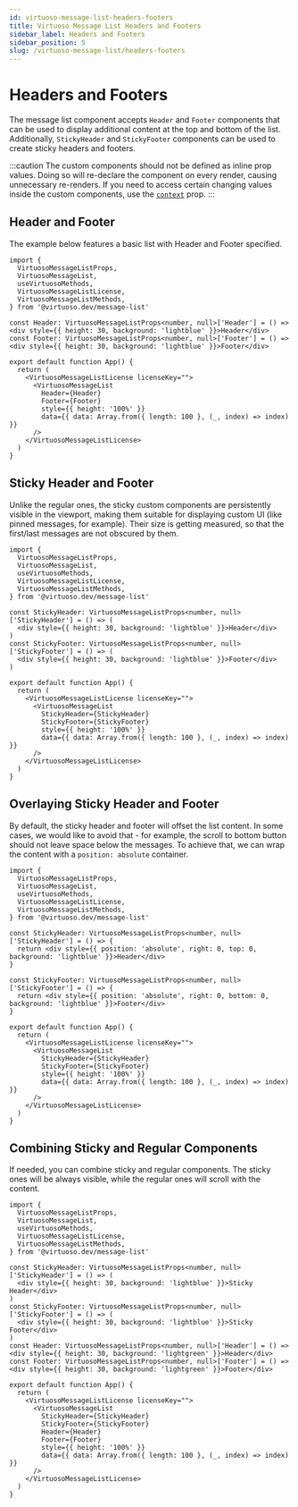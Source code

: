 ```yaml
---
id: virtuoso-message-list-headers-footers
title: Virtuoso Message List Headers and Footers
sidebar_label: Headers and Footers
sidebar_position: 5
slug: /virtuoso-message-list/headers-footers
---
```


# Headers and Footers

The message list component accepts `Header` and `Footer` components that can be used to display additional content at the top and bottom of the list. Additionally, `StickyHeader` and `StickyFooter` components can be used to create sticky headers and footers.

:::caution
The custom components should not be defined as inline prop values. Doing so will re-declare the component on every render, causing unnecessary re-renders.
If you need to access certain changing values inside the custom components, use the [`context`](/virtuoso-message-list/context) prop.
:::

## Header and Footer

The example below features a basic list with Header and Footer specified.

```tsx live
import {
  VirtuosoMessageListProps,
  VirtuosoMessageList,
  useVirtuosoMethods,
  VirtuosoMessageListLicense,
  VirtuosoMessageListMethods,
} from '@virtuoso.dev/message-list'

const Header: VirtuosoMessageListProps<number, null>['Header'] = () => <div style={{ height: 30, background: 'lightblue' }}>Header</div>
const Footer: VirtuosoMessageListProps<number, null>['Footer'] = () => <div style={{ height: 30, background: 'lightblue' }}>Footer</div>

export default function App() {
  return (
    <VirtuosoMessageListLicense licenseKey="">
      <VirtuosoMessageList
        Header={Header}
        Footer={Footer}
        style={{ height: '100%' }}
        data={{ data: Array.from({ length: 100 }, (_, index) => index) }}
      />
    </VirtuosoMessageListLicense>
  )
}
```

## Sticky Header and Footer

Unlike the regular ones, the sticky custom components are persistently visible in the viewport, making them suitable for displaying custom UI (like pinned messages, for example). Their size is getting measured, so that the first/last messages are not obscured by them.

```tsx live
import {
  VirtuosoMessageListProps,
  VirtuosoMessageList,
  useVirtuosoMethods,
  VirtuosoMessageListLicense,
  VirtuosoMessageListMethods,
} from '@virtuoso.dev/message-list'

const StickyHeader: VirtuosoMessageListProps<number, null>['StickyHeader'] = () => (
  <div style={{ height: 30, background: 'lightblue' }}>Header</div>
)
const StickyFooter: VirtuosoMessageListProps<number, null>['StickyFooter'] = () => (
  <div style={{ height: 30, background: 'lightblue' }}>Footer</div>
)

export default function App() {
  return (
    <VirtuosoMessageListLicense licenseKey="">
      <VirtuosoMessageList
        StickyHeader={StickyHeader}
        StickyFooter={StickyFooter}
        style={{ height: '100%' }}
        data={{ data: Array.from({ length: 100 }, (_, index) => index) }}
      />
    </VirtuosoMessageListLicense>
  )
}
```

## Overlaying Sticky Header and Footer

By default, the sticky header and footer will offset the list content. In some cases, we would like to avoid that - for example, the scroll to bottom button should not leave space below the messages. To achieve that, we can wrap the content with a `position: absolute` container.

```tsx live
import {
  VirtuosoMessageListProps,
  VirtuosoMessageList,
  useVirtuosoMethods,
  VirtuosoMessageListLicense,
  VirtuosoMessageListMethods,
} from '@virtuoso.dev/message-list'

const StickyHeader: VirtuosoMessageListProps<number, null>['StickyHeader'] = () => {
  return <div style={{ position: 'absolute', right: 0, top: 0, background: 'lightblue' }}>Header</div>
}

const StickyFooter: VirtuosoMessageListProps<number, null>['StickyFooter'] = () => {
  return <div style={{ position: 'absolute', right: 0, bottom: 0, background: 'lightblue' }}>Footer</div>
}

export default function App() {
  return (
    <VirtuosoMessageListLicense licenseKey="">
      <VirtuosoMessageList
        StickyHeader={StickyHeader}
        StickyFooter={StickyFooter}
        style={{ height: '100%' }}
        data={{ data: Array.from({ length: 100 }, (_, index) => index) }}
      />
    </VirtuosoMessageListLicense>
  )
}
```

## Combining Sticky and Regular Components

If needed, you can combine sticky and regular components. The sticky ones will be always visible, while the regular ones will scroll with the content.

```tsx live
import {
  VirtuosoMessageListProps,
  VirtuosoMessageList,
  useVirtuosoMethods,
  VirtuosoMessageListLicense,
  VirtuosoMessageListMethods,
} from '@virtuoso.dev/message-list'

const StickyHeader: VirtuosoMessageListProps<number, null>['StickyHeader'] = () => (
  <div style={{ height: 30, background: 'lightblue' }}>Sticky Header</div>
)
const StickyFooter: VirtuosoMessageListProps<number, null>['StickyFooter'] = () => (
  <div style={{ height: 30, background: 'lightblue' }}>Sticky Footer</div>
)
const Header: VirtuosoMessageListProps<number, null>['Header'] = () => <div style={{ height: 30, background: 'lightgreen' }}>Header</div>
const Footer: VirtuosoMessageListProps<number, null>['Footer'] = () => <div style={{ height: 30, background: 'lightgreen' }}>Footer</div>

export default function App() {
  return (
    <VirtuosoMessageListLicense licenseKey="">
      <VirtuosoMessageList
        StickyHeader={StickyHeader}
        StickyFooter={StickyFooter}
        Header={Header}
        Footer={Footer}
        style={{ height: '100%' }}
        data={{ data: Array.from({ length: 100 }, (_, index) => index) }}
      />
    </VirtuosoMessageListLicense>
  )
}
```
